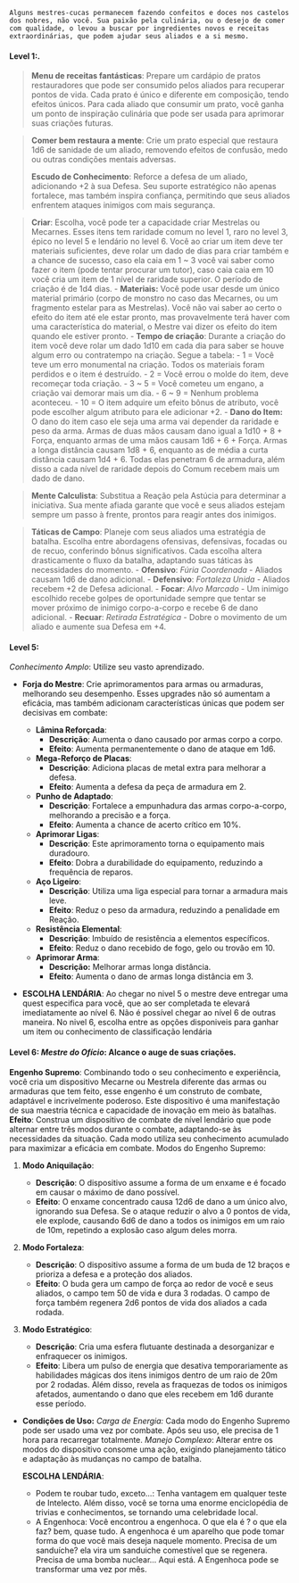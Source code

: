```
Alguns mestres-cucas permanecem fazendo confeitos e doces nos castelos dos nobres, não você. Sua paixão pela culinária, ou o desejo de comer com qualidade, o levou a buscar por ingredientes novos e receitas extraordinárias, que podem ajudar seus aliados e a si mesmo.
```

#### **Level 1:**.

>**Menu de receitas fantásticas**: Prepare um cardápio de pratos restauradores que pode ser consumido pelos aliados para recuperar pontos de vida. Cada prato é único e diferente em composição, tendo efeitos únicos. Para cada aliado que consumir um prato, você ganha um ponto de inspiração culinária que pode ser usada para aprimorar suas criações futuras. 
    
> **Comer bem restaura a mente**: Crie um prato especial que restaura 1d6 de sanidade de um aliado, removendo efeitos de confusão, medo ou outras condições mentais adversas. 
> 
> **Escudo de Conhecimento**: Reforce a defesa de um aliado, adicionando +2 à sua Defesa. Seu suporte estratégico não apenas fortalece, mas também inspira confiança, permitindo que seus aliados enfrentem ataques inimigos com mais segurança.

>**Criar**: Escolha, você pode ter a capacidade criar Mestrelas ou Mecarnes. Esses itens tem raridade comum no level 1, raro no level 3, épico no level 5 e lendário no level 6. Você ao criar um item deve ter materiais suficientes, deve rolar um dado de dias para criar também e a chance de sucesso, caso ela caia em 1 ~ 3 você vai saber como fazer o item (pode tentar procurar um tutor), caso caia caia em 10 você cria um item de 1 nível de raridade superior. O período de criação é de 1d4 dias.
	- **Materiais:** Você pode usar desde um único material primário (corpo de monstro no caso das Mecarnes, ou um fragmento estelar para as Mestrelas). Você não vai saber ao certo o efeito do item até ele estar pronto, mas provavelmente terá haver com uma característica do material, o Mestre vai dizer os efeito do item quando ele estiver pronto.
	- **Tempo de criação**: Durante a criação do item você deve rolar um dado 1d10 em cada dia para saber se houve algum erro ou contratempo na criação. Segue a tabela:
		- 1 = Você teve um erro monumental na criação. Todos os materiais foram perdidos e o item é destruído.
		- 2 = Você errou o molde do item, deve recomeçar toda criação.
		- 3 ~ 5 = Você cometeu um engano, a criação vai demorar mais um dia.
		- 6 ~ 9 = Nenhum problema aconteceu.
		- 10 = O item adquire um efeito bônus de atributo, você pode escolher algum atributo para ele adicionar +2.
	- **Dano do Item:** O dano do item caso ele seja uma arma vai depender da raridade e peso da arma. Armas de duas mãos causam dano igual a 1d10 + 8 + Força, enquanto armas de uma mãos causam 1d6 + 6 + Força. Armas a longa distância causam 1d8 + 6, enquanto as de média a curta distância causam 1d4 + 6. Todas elas penetram 6 de armadura, além disso a cada nível de raridade depois do Comum recebem mais um dado de dano.
	  
> **Mente Calculista**: Substitua a Reação pela Astúcia para determinar a iniciativa. Sua mente afiada garante que você e seus aliados estejam sempre um passo à frente, prontos para reagir antes dos inimigos.
    
>  **Táticas de Campo**: Planeje com seus aliados uma estratégia de batalha. Escolha entre abordagens ofensivas, defensivas, focadas ou de recuo, conferindo bônus significativos. Cada escolha altera drasticamente o fluxo da batalha, adaptando suas táticas às necessidades do momento.
	- **Ofensivo**: _Fúria Coordenada_ - Aliados causam 1d6 de dano adicional.
	- **Defensivo**: _Fortaleza Unida_ - Aliados recebem +2 de Defesa adicional.
	- **Focar**: _Alvo Marcado_ - Um inimigo escolhido recebe golpes de oportunidade sempre que tentar se mover próximo de inimigo corpo-a-corpo e recebe 6 de dano adicional.
	- **Recuar**: _Retirada Estratégica_ - Dobre o movimento de um aliado e aumente sua Defesa em +4.

#### **Level 5:**

_Conhecimento Amplo_: Utilize seu vasto aprendizado.

- **Forja do Mestre**: Crie aprimoramentos para armas ou armaduras, melhorando seu desempenho. Esses upgrades não só aumentam a eficácia, mas também adicionam características únicas que podem ser decisivas em combate:
	- **Lâmina Reforçada**:
		- **Descrição**: Aumenta o dano causado por armas corpo a corpo.
		- **Efeito**: Aumenta permanentemente o dano de ataque em 1d6.
	- **Mega-Reforço de Placas**:
	    - **Descrição**: Adiciona placas de metal extra para melhorar a defesa.
	    - **Efeito**: Aumenta a defesa da peça de armadura em 2.
	- **Punho de Adaptado**:
	    - **Descrição**: Fortalece a empunhadura das armas corpo-a-corpo, melhorando a precisão e a força.
	    - **Efeito**: Aumenta a chance de acerto crítico em 10%.
	- **Aprimorar Ligas**:
	    - **Descrição**: Este aprimoramento torna o equipamento mais duradouro.
	    - **Efeito**: Dobra a durabilidade do equipamento, reduzindo a frequência de reparos.
	- **Aço Ligeiro**:
	    - **Descrição**: Utiliza uma liga especial para tornar a armadura mais leve.
	    - **Efeito**: Reduz o peso da armadura, reduzindo a penalidade em Reação.
	- **Resistência Elemental**:
	     - **Descrição**: Imbuído de resistência a elementos específicos.
	     - **Efeito**: Reduz o dano recebido de fogo, gelo ou trovão em 10.
	 - **Aprimorar Arma**: 
		 - **Descrição:** Melhorar armas longa distância.
		 - **Efeito**: Aumenta o dano de armas longa distância em 3.
	
- **ESCOLHA LENDÁRIA**: Ao chegar no nivel 5 o mestre deve entregar uma quest especifica para você, que ao ser completada te elevará imediatamente ao nível 6. Não é possível chegar ao nível 6 de outras maneira. No nivel 6, escolha entre as opções disponiveis para ganhar um item ou conhecimento de classificação lendária 
    

#### **Level 6:** _Mestre do Ofício_: Alcance o auge de suas criações.

 **Engenho Supremo**: Combinando todo o seu conhecimento e experiência, você cria um dispositivo Mecarne ou Mestrela diferente das armas ou armaduras que tem feito, esse engenho é um construto de combate, adaptável e incrivelmente poderoso. Este dispositivo é uma manifestação de sua maestria técnica e capacidade de inovação em meio às batalhas. **Efeito**: Construa um dispositivo de combate de nível lendário que pode alternar entre três modos durante o combate, adaptando-se às necessidades da situação. Cada modo utiliza seu conhecimento acumulado para maximizar a eficácia em combate. Modos do Engenho Supremo:
1. **Modo Aniquilação**:
    - **Descrição**: O dispositivo assume a forma de um enxame e é focado em causar o máximo de dano possível.
    - **Efeito**: O enxame concentrado causa 12d6 de dano a um único alvo, ignorando sua Defesa. Se o ataque reduzir o alvo a 0 pontos de vida, ele explode, causando 6d6 de dano a todos os inimigos em um raio de 10m, repetindo a explosão caso algum deles morra.
	
1. **Modo Fortaleza**:
    - **Descrição**: O dispositivo assume a forma de um buda de 12 braços e prioriza a defesa e a proteção dos aliados.
    - **Efeito**: O buda gera um campo de força ao redor de você e seus aliados, o campo tem 50 de vida e dura 3 rodadas. O campo de força também regenera 2d6 pontos de vida dos aliados a cada rodada.
	
1. **Modo Estratégico**:
    - **Descrição**: Cria uma esfera flutuante destinada a desorganizar e enfraquecer os inimigos.
    - **Efeito**: Libera um pulso de energia que desativa temporariamente as habilidades mágicas dos itens inimigos dentro de um raio de 20m por 2 rodadas. Além disso, revela as fraquezas de todos os inimigos afetados, aumentando o dano que eles recebem em 1d6 durante esse período.
	
- **Condições de Uso:** *Carga de Energia:* Cada modo do Engenho Supremo pode ser usado uma vez por combate. Após seu uso, ele precisa de 1 hora para recarregar totalmente. *Manejo Complexo*: Alterar entre os modos do dispositivo consome uma ação, exigindo planejamento tático e adaptação às mudanças no campo de batalha.

	**ESCOLHA LENDÁRIA**:
	- Podem te roubar tudo, exceto...: Tenha vantagem em qualquer teste de Intelecto. Além disso, você se torna uma enorme enciclopédia de trivias e conhecimentos, se tornando uma celebridade local.
	- A Engenhoca: Você encontrou a engenhoca. O que ela é ? o que ela faz? bem, quase tudo. A engenhoca é um aparelho que pode tomar forma do que você mais deseja naquele momento. Precisa de um sanduíche? ela vira um sanduiche comestível que se regenera. Precisa de uma bomba nuclear... Aqui está. A Engenhoca pode se transformar uma vez por mês. 